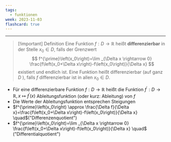 ```yaml
---
tags:
  - funktionen
week: 2023-11-03
flashcard: true
---
```

***

> [!important] Definition
> Eine Funktion $f: D \rightarrow \mathbb{R}$ heißt **differenzierbar** in der Stelle $x_0 \in D$, falls der Grenzwert
> $$
> f^{\prime}\left(x_0\right)=\lim _{\Delta x \rightarrow 0} \frac{f\left(x_0+\Delta x\right)-f\left(x_0\right)}{\Delta x}
> $$
> existiert und endlich ist.
> Eine Funktion heißt differenzierbar (auf ganz $D$ ), falls $f$ differenzierbar ist in allen $x_0 \in D$.

- Für eine differenzierbare Funktion $f: D \rightarrow \mathbb{R}$ heißt die Funktion $f^{\prime}: D \rightarrow \mathbb{R}, x \mapsto f^{\prime}(x)$ Ableitungsfunktion (oder kurz: Ableitung) von $f$
- Die Werte der Ableitungsfunktion entsprechen Steigungen
- $f^{\prime}\left(x_0\right) \approx \frac{\Delta f}{\Delta x}=\frac{f\left(x_0+\Delta x\right)-f\left(x_0\right)}{\Delta x} \quad$("Differenzenquotient")
- $f^{\prime}\left(x_0\right)=\lim _{\Delta x \rightarrow 0} \frac{f\left(x_0+\Delta x\right)-f\left(x_0\right)}{\Delta x} \quad$ ("Differentialquotient")
